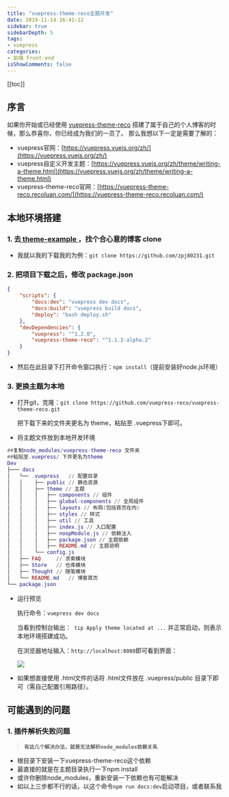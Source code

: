 ```yaml
---
title: "vuepress-theme-reco主题开发"
date: 2019-11-14 16:41:12
sidebar: true
sidebarDepth: 5
tags: 
- vuepress
categories:
- 前端 Front-end
isShowComments: false
---
```


<Boxx/>

[[toc]]

## 序言

如果你开始或已经使用  [vuepress-theme-reco](https://github.com/vuepress-reco/vuepress-theme-reco) 搭建了属于自己的个人博客的时候，那么恭喜你，你已经成为我们的一员了。
那么我想以下一定是需要了解的：

- vuepress官网：[https://vuepress.vuejs.org/zh/](https://vuepress.vuejs.org/zh/)
- vuepress自定义开发主题：[https://vuepress.vuejs.org/zh/theme/writing-a-theme.html](https://vuepress.vuejs.org/zh/theme/writing-a-theme.html)
- vuepress-theme-reco官网：[https://vuepress-theme-reco.recoluan.com/](https://vuepress-theme-reco.recoluan.com/)

## 本地环境搭建

### 1. 去[ theme-example ]( https://vuepress-theme-reco.recoluan.com/views/other/theme-example.html )，找个合心意的博客 clone

- 我就以我的下载我的为例：`git clone https://github.com/zpj80231.git`

### 2. 把项目下载之后，修改 package.json

```json
{
    "scripts": {
        "docs:dev": "vuepress dev docs",
        "docs:build": "vuepress build docs",
        "deploy": "bash deploy.sh"
    },
    "devDependencies": {
        "vuepress": "^1.2.0",
        "vuepress-theme-reco": "^1.1.2-alpha.2"        
    }
}
```

- 然后在此目录下打开命令窗口执行：`npm install`（提前安装好node.js环境）

### 3. 更换主题为本地

- 打开git，克隆：`git clone https://github.com/vuepress-reco/vuepress-theme-reco.git`

  把下载下来的文件夹更名为 theme，粘贴至 .vuepress下即可。

- 将主题文件放到本地开发环境

```lua
##复制node_modules/vuepress-theme-reco 文件夹
##粘贴至.vuepress/ 下并更名为theme
Dev
├─── docs
│   └── .vuepress   // 配置目录
│   │    ├── public // 静态资源
│   │    ├── theme // 主题
│   │    │   ├── components // 组件
│   │    │   ├── global-components // 全局组件
│   │    │   ├── layouts // 布局(包括首页在内)
│   │    │   ├── styles // 样式
│   │    │   ├── util // 工具
│   │    │   ├── index.js // 入口配置
│   │    │   ├── noopModule.js // 依赖注入
│   │    │   ├── package.json // 主题依赖
│   │    │   ├── README.md // 主题说明
│   │    └── config.js
│   ├── FAQ     // 求索模块
│   ├── Store   // 仓库模块
│   ├── Thought // 随笔模块
│   └── README.md   // 博客首页
└── package.json
```

- 运行预览

  执行命令：`vuepress dev docs`

  当看到控制台输出：` tip Apply theme located at ...` 并正常启动，则表示本地环境搭建成功。

  在浏览器地址输入：` http://localhost:8080 `即可看到界面：

  ![](/vuepress.png)

- 如果想直接使用 .html文件的话将 .html文件放在 .vuepress/public 目录下即可（需自己配置引用路径）。

## 可能遇到的问题

### 1. 插件解析失败问题

> **`有这几个解决办法，就是无法解析node_modules依赖关系`**

- 根目录下安装一下vuepress-theme-reco这个依赖
- 最直接的就是在主题目录执行一下npm install
- 或许你删除node_modules，重新安装一下依赖也有可能解决
- 如以上三步都不行的话，以这个命令`npm run docs:dev`启动项目，或者联系我
